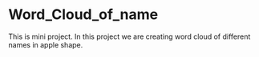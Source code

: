 # Word_Cloud_of_name
This is mini project. In this project we are creating word cloud of different names in apple shape.
